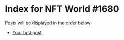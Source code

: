 # Index for NFT World #1680
Posts will be displayed in the order below:

- [Your first post](./001-first.md)

